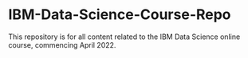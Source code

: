 # IBM-Data-Science-Course-Repo
This repository is for all content related to the IBM Data Science online course, commencing April 2022.
